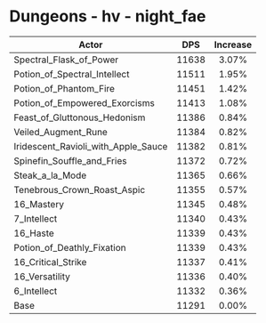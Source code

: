 # Dungeons - hv - night_fae
| Actor | DPS | Increase |
|---|:---:|:---:|
|Spectral_Flask_of_Power|11638|3.07%|
|Potion_of_Spectral_Intellect|11511|1.95%|
|Potion_of_Phantom_Fire|11451|1.42%|
|Potion_of_Empowered_Exorcisms|11413|1.08%|
|Feast_of_Gluttonous_Hedonism|11386|0.84%|
|Veiled_Augment_Rune|11384|0.82%|
|Iridescent_Ravioli_with_Apple_Sauce|11382|0.81%|
|Spinefin_Souffle_and_Fries|11372|0.72%|
|Steak_a_la_Mode|11365|0.66%|
|Tenebrous_Crown_Roast_Aspic|11355|0.57%|
|16_Mastery|11345|0.48%|
|7_Intellect|11340|0.43%|
|16_Haste|11339|0.43%|
|Potion_of_Deathly_Fixation|11339|0.43%|
|16_Critical_Strike|11337|0.41%|
|16_Versatility|11336|0.40%|
|6_Intellect|11332|0.36%|
|Base|11291|0.00%|
